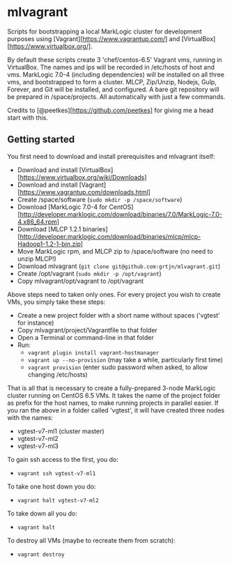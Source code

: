 # mlvagrant

Scripts for bootstrapping a local MarkLogic cluster for development purposes using [Vagrant][https://www.vagrantup.com/] and [VirtualBox][https://www.virtualbox.org/].

By default these scripts create 3 'chef/centos-6.5' Vagrant vms, running in VirtualBox. The names and ips will be recorded in /etc/hosts of host and vms. MarkLogic 7.0-4 (including dependencies) will be installed on all three vms, and bootstrapped to form a cluster. MLCP, Zip/Unzip, Nodejs, Gulp, Forever, and Git will be installed, and configured. A bare git repository will be prepared in /space/projects. All automatically with just a few commands.

Credits to [@peetkes][https://github.com/peetkes] for giving me a head start with this.

## Getting started

You first need to download and install prerequisites and mlvagrant itself:

- Download and install [VirtualBox][https://www.virtualbox.org/wiki/Downloads]
- Download and install [Vagrant][https://www.vagrantup.com/downloads.html]
- Create /space/software (`sudo mkdir -p /space/software`)
- Download [MarkLogic 7.0-4 for CentOS][http://developer.marklogic.com/download/binaries/7.0/MarkLogic-7.0-4.x86_64.rpm]
- Download [MLCP 1.2.1 binaries][http://developer.marklogic.com/download/binaries/mlcp/mlcp-Hadoop1-1.2-1-bin.zip]
- Move MarkLogic rpm, and MLCP zip to /space/software (no need to unzip MLCP!)
- Download mlvagrant (`git clone git@github.com:grtjn/mlvagrant.git`)
- Create /opt/vagrant (`sudo mkdir -p /opt/vagrant`)
- Copy mlvagrant/opt/vagrant to /opt/vagrant

Above steps need to taken only ones. For every project you wish to create VMs, you simply take these steps:

- Create a new project folder with a short name without spaces ('vgtest' for instance)
- Copy mlvagrant/project/Vagrantfile to that folder
- Open a Terminal or command-line in that folder
- Run:
  - `vagrant plugin install vagrant-hostmanager`
  - `vagrant up --no-provision` (may take a while, particularly first time)
  - `vagrant provision` (enter sudo password when asked, to allow changing /etc/hosts)

That is all that is necessary to create a fully-prepared 3-node MarkLogic cluster running on CentOS 6.5 VMs. It takes the name of the project folder as prefix for the host names, to make running projects in parallel easier. If you ran the above in a folder called 'vgtest', it will have created three nodes with the names:

- vgtest-v7-ml1 (cluster master)
- vgtest-v7-ml2
- vgtest-v7-ml3

To gain ssh access to the first, you do:

- `vagrant ssh vgtest-v7-ml1`

To take one host down you do:

- `vagrant halt vgtest-v7-ml2`

To take down all you do:

- `vagrant halt`

To destroy all VMs (maybe to recreate them from scratch):

- `vagrant destroy`

